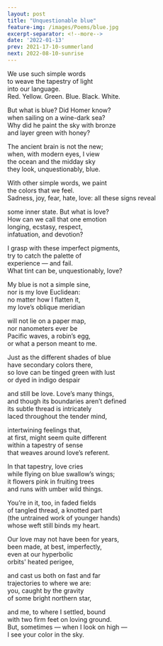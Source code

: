 ```yaml
---
layout: post
title: "Unquestionable blue"
feature-img: /images/Poems/blue.jpg
excerpt-separator: <!--more-->
date: '2022-01-13'
prev: 2021-17-10-summerland
next: 2022-08-10-sunrise
---
```

We use such simple words  
to weave the tapestry of light  
into our language.  
Red. Yellow. Green. Blue. Black. White. 
  
But what is blue? Did Homer know?  
when sailing on a wine-dark sea?   
Why did he paint the sky with bronze  
and layer green with honey?  
  
The ancient brain is not the new;  
when, with modern eyes, I view  
the ocean and the midday sky  
they look, unquestionably, blue.  
  
With other simple words, we paint  
the colors that we feel.  
Sadness, joy, fear, hate, love: all these signs reveal  
 
some inner state. But what is love?  
How can we call that one emotion  
longing, ecstasy, respect,  
infatuation, and devotion?  
  
I grasp with these imperfect pigments,  
try to catch the palette of  
experience — and fail.  
What tint can be, unquestionably, love?  
  
My blue is not a simple sine,  
nor is my love Euclidean:  
no matter how I flatten it,  
my love’s oblique meridian  
  
will not lie on a paper map,  
nor nanometers ever be  
Pacific waves, a robin’s egg,  
or what a person meant to me.  
  
Just as the different shades of blue  
have secondary colors there,  
so love can be tinged green with lust  
or dyed in indigo despair  
  
and still be love. Love’s many things,  
and though its boundaries aren’t defined  
its subtle thread is intricately  
laced throughout the tender mind,  
  
intertwining feelings that,  
at first, might seem quite different  
within a tapestry of sense  
that weaves around love’s referent.  
  
In that tapestry, love cries  
while flying on blue swallow’s wings;  
it flowers pink in fruiting trees  
and runs with umber wild things.  
  
You’re in it, too, in faded fields  
of tangled thread, a knotted part  
(the untrained work of younger hands)  
whose weft still binds my heart.  
  
Our love may not have been for years,  
been made, at best, imperfectly,  
even at our hyperbolic  
orbits' heated perigee,  
  
and cast us both on fast and far  
trajectories to where we are:  
you, caught by the gravity  
of some bright northern star,  
  
and me, to where I settled, bound  
with two firm feet on loving ground.  
But, sometimes — when I look on high —  
I see your color in the sky.  
 

